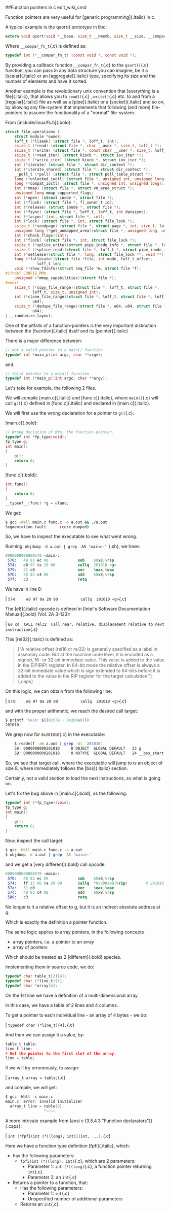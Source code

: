##Function pointers in c edit_wiki_cmd

Function pointers are very useful for [generic programming]{.italic} in c.

A typical example is the qsort() prototype in libc:

```` {.c .numberLines}
extern void qsort(void *__base, size_t __nmemb, size_t __size, __compar_fn_t __compar) __nonnull((1, 4));
````

Where `__compar_fn_t`{.c} is defined as:

```` {.c .numberLines}
typedef int (*__compar_fn_t) (const void *, const void *);
````

By providing a callback function `__compar_fn_t`{.c} to the `qsort()`{.c} function, you can pass in any data structure you can imagine, be it a [scalar]{.italic} or an [aggregate]{.italic} type, specifying its size and the number of elements and have it sorted.

Another example is the revolutionary unix convention that [everything is a file]{.italic}, that allows you to `read()`{.c} , `write()`{.c} etc. to and from a [regular]{.italic} file as well as a [pipe]{.italic} or a [socket]{.italic} and so on, by allowing any file-system that implements that following (and more) file-pointers to assume the functionality of a "normal" file-system.

From [include/linux/fs.h]{.bold}:

```` {.c .numberLines}
struct file_operations {
	struct module *owner;
	loff_t (*llseek) (struct file *, loff_t, int);
	ssize_t (*read) (struct file *, char __user *, size_t, loff_t *);
	ssize_t (*write) (struct file *, const char __user *, size_t, loff_t *);
	ssize_t (*read_iter) (struct kiocb *, struct iov_iter *);
	ssize_t (*write_iter) (struct kiocb *, struct iov_iter *);
	int (*iterate) (struct file *, struct dir_context *);
	int (*iterate_shared) (struct file *, struct dir_context *);
	__poll_t (*poll) (struct file *, struct poll_table_struct *);
	long (*unlocked_ioctl) (struct file *, unsigned int, unsigned long);
	long (*compat_ioctl) (struct file *, unsigned int, unsigned long);
	int (*mmap) (struct file *, struct vm_area_struct *);
	unsigned long mmap_supported_flags;
	int (*open) (struct inode *, struct file *);
	int (*flush) (struct file *, fl_owner_t id);
	int (*release) (struct inode *, struct file *);
	int (*fsync) (struct file *, loff_t, loff_t, int datasync);
	int (*fasync) (int, struct file *, int);
	int (*lock) (struct file *, int, struct file_lock *);
	ssize_t (*sendpage) (struct file *, struct page *, int, size_t, loff_t *, int);
	unsigned long (*get_unmapped_area)(struct file *, unsigned long, unsigned long, unsigned long, unsigned long);
	int (*check_flags)(int);
	int (*flock) (struct file *, int, struct file_lock *);
	ssize_t (*splice_write)(struct pipe_inode_info *, struct file *, loff_t *, size_t, unsigned int);
	ssize_t (*splice_read)(struct file *, loff_t *, struct pipe_inode_info *, size_t, unsigned int);
	int (*setlease)(struct file *, long, struct file_lock **, void **);
	long (*fallocate)(struct file *file, int mode, loff_t offset,
			  loff_t len);
	void (*show_fdinfo)(struct seq_file *m, struct file *f);
#ifndef CONFIG_MMU
	unsigned (*mmap_capabilities)(struct file *);
#endif
	ssize_t (*copy_file_range)(struct file *, loff_t, struct file *,
			loff_t, size_t, unsigned int);
	int (*clone_file_range)(struct file *, loff_t, struct file *, loff_t,
			u64);
	ssize_t (*dedupe_file_range)(struct file *, u64, u64, struct file *,
			u64);
} __randomize_layout;
````
One of the pitfalls of a function-pointers is the very important distinction between the [fucntion]{.italic} itself and its [pointer]{.italic}

There is a major difference between:
```` {.c .numberLines}
// Not a valid pointer to a main() function
typedef int *main_p(int argc, char **argv);
````

and:
```` {.c .numberLines}
// Valid pointer to a main() fucntion
typedef int (*main_p)(int argc, char **argv);
````

Let's take for example, the following 2 files.

We will compile [main.c]{.italic} and [func.c]{.italic}, where `main()`{.c} will call `g()`{.c} defined in [func.c]{.italic} and declared in [main.c]{.italic}.

We will first use the wrong declaration for a pointer to `g()`{.c}.

[main.c]{.bold}:

```` {.c .numberLines}
// Wrong declation of @fp, the function pointer.
typedef int *fp_type(void);
fp_type g;
int main()
{
	g();
	return 0;
}
````

[func.c]{.bold}:

```` {.c .numberLines}
int func()
{
	return 0;
}
__typeof__(func) *g = &func;
````
We get:

```` {.sh .numberLines}
$ gcc -Wall main.c func.c -o a.out && ./a.out
Segmentation fault      (core dumped)
````

So, we have to inspect the executable to see what went wrong.

Running:  `objdump -d a.out | grep -A5 'main>:' `{.sh}, we have:

```` {.s .numberLines}
0000000000000570 <main>:
 570:	48 83 ec 08          	sub    $0x8,%rsp
 574:	e8 97 0a 20 00       	callq  201010 <g>
 579:	31 c0                	xor    %eax,%eax
 57b:	48 83 c4 08          	add    $0x8,%rsp
 57f:	c3                   	retq   

````

We have in line 8:

|                  `574:	e8 97 0a 20 00       	callq  201010 <g>`{.c}

The [e8]{.italic} opcode is defined in [Intel's Software Documentation Manual]{.bold} (Vol. 2A 3-123):


|       `E8 cd 	CALL rel32 	Call near, relative, displacement relative to next instruction`{.s}

This [rel32]{.italic} is defined as:

> ["A relative offset (rel16 or rel32) is generally specified as a label in assembly code. But at the machine code level, it is encoded as a signed, 16- or 32-bit immediate value. This value is added to the value in the EIP(RIP) register. In 64-bit mode the relative offset is always a 32-bit immediate value which is sign extended to 64-bits before it is added to the value in the RIP register for the target calculation."]{.caps}

On this logic, we can obtain from the following line:

|                  `574:	e8 97 0a 20 00       	callq  201010 <g>`{.c}

and with the proper arithmetic, we reach the desired call target:

```` {.sh .numberLines}
$ printf '%x\n' $((0x579 + 0x200a97))
201010
````

We grep now for `0x201010`{.c} in the executable:

```` {.sh .numberLines}
    $ readelf -aW a.out | grep -A1 '201010'
    58: 0000000000201010     8 OBJECT  GLOBAL DEFAULT   23 g
    59: 0000000000201018     0 NOTYPE  GLOBAL DEFAULT   24 __bss_start
````

So, we see that target call, where the executable will jump to is an object of size 8, where immediately follows the [bss]{.italic} section.


Certainly, not a valid section to load the next instructions, so what is going on.

Let's fix the bug above in [main.c]{.bold}, as the following:

```` {.c .numberLines}
typedef int (*fp_type)(void);
fp_type g;
int main()
{
	g();
	return 0;
}
````
Now, inspect the call target:

```` {.sh .numberLines}
$ gcc -Wall main.c func.c -o a.out
$ objdump -d a.out | grep -A5 'main>:'
````

and we get a [very different]{.bold} call opcode:

```` {.s .numberLines}
0000000000000570 <main>:
 570:	48 83 ec 08          	sub    $0x8,%rsp
 574:	ff 15 96 0a 20 00    	callq  *0x200a96(%rip)        # 201010 <g>
 57a:	31 c0                	xor    %eax,%eax
 57c:	48 83 c4 08          	add    $0x8,%rsp
 580:	c3                   	retq   
````

No longer is it a relative offset to g, but it is an indirect absolute address at g.


Which is exactly the definition a pointer function.

The same logic applies to array pointers, in the following concepts

+ array pointers, i.e. a pointer to an array
+ array of pointers

Which should be treated as 2 [different]{.bold} species.

Implementing them in source code, we do:

```` {.c .numberLines}
typedef char table_t[2][4];
typedef char (*line_t)[4];
typedef char *array[4];
````

On the 1st line we have a definition of a multi-dimensional array.

In this case, we have a table of 2 lines and 4 columns.

To get a pointer to each individual line - an array of 4 bytes - we do:

|        `typedef char (*line_t)[4];`{.c}

And then we can assign it a value, by:

```` {.c .numberLines}
table_t table;
line_t line;
# Get the pointer to the first slot of the array.
line = table;
````

If we will try erroneously, to assign:

|          `array_t array = table;`{.c}

and compile, we will get:

```` {.c .numberLines}
$ gcc -Wall -c main.c
main.c: error: invalid initializer
  array_t line = table[0];
                 ^~~~~
````

A more intricate example from [ansi c (3.5.4.3 "Function declarators")]{.caps}:

|         `int (*fpfi(int (*)(long), int))(int, ...);`{.c}

Here we have a function type definition [fpfi]{.italic}, which:

* has the following parameters:
     + `fpfi(int (*)(long), int)`{.c}, which are 2 parameters:
          -  Parameter 1: `int (*)(long)`{.c}, a function pointer returning `int`{.c}.
          -  Parameter 2: an `int`{.c}
* Returns a pointer to a function, that:
     +   Has the following parameters:
          -  Parameter 1: `int`{.c}
          -  Unspecified number of additional parameters
     +   Returns an `int`{.c}.
